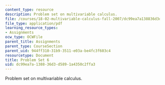 ```yaml
---
content_type: resource
description: Problem set on multivariable calculus.
file: /courses/18-02-multivariable-calculus-fall-2007/dc99ea7a138836d3d5891a4350c2ffa3_ps6.pdf
file_type: application/pdf
learning_resource_types:
- Assignments
ocw_type: OCWFile
parent_title: Assignments
parent_type: CourseSection
parent_uid: 944ff310-31b9-3511-e03a-be4fc3f603c4
resourcetype: Document
title: Problem Set 6
uid: dc99ea7a-1388-36d3-d589-1a4350c2ffa3
---
```

Problem set on multivariable calculus.

